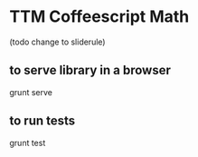# TTM Coffeescript Math

(todo change to sliderule)


## to serve library in a browser

grunt serve


## to run tests

grunt test


